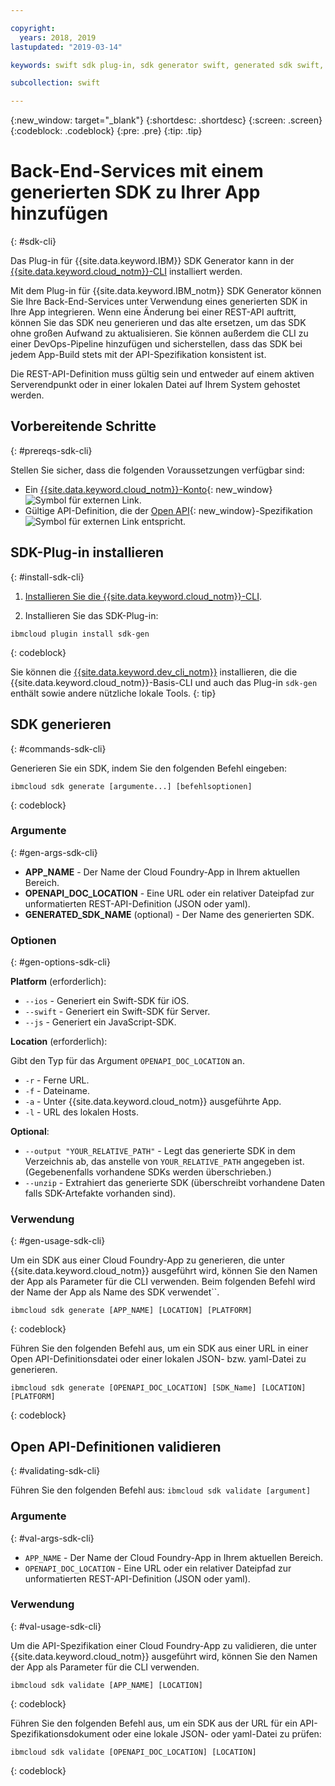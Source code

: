 ```yaml
---

copyright:
  years: 2018, 2019
lastupdated: "2019-03-14"

keywords: swift sdk plug-in, sdk generator swift, generated sdk swift, devops pipeline swift, open api swift, sdkgen swift, ibmcloud sdk swift

subcollection: swift

---
```


{:new_window: target="_blank"}
{:shortdesc: .shortdesc}
{:screen: .screen}
{:codeblock: .codeblock}
{:pre: .pre}
{:tip: .tip}

# Back-End-Services mit einem generierten SDK zu Ihrer App hinzufügen
{: #sdk-cli}

Das Plug-in für {{site.data.keyword.IBM}} SDK Generator
kann in der
[{{site.data.keyword.cloud_notm}}-CLI](/docs/cli?topic=cloud-cli-ibmcloud-cli#ibmcloud-cli)
installiert werden.

Mit dem Plug-in für {{site.data.keyword.IBM_notm}} SDK Generator
können Sie Ihre Back-End-Services unter Verwendung eines generierten SDK in Ihre App integrieren. Wenn eine Änderung bei einer REST-API auftritt, können Sie das SDK neu generieren und das alte ersetzen, um das SDK ohne großen Aufwand zu aktualisieren. Sie können außerdem
die CLI zu einer DevOps-Pipeline hinzufügen und sicherstellen, dass das SDK bei
jedem App-Build stets mit der API-Spezifikation konsistent ist.

Die REST-API-Definition muss gültig sein und entweder auf einem aktiven
Serverendpunkt oder in einer lokalen Datei auf Ihrem System gehostet werden.

## Vorbereitende Schritte
{: #prereqs-sdk-cli}

Stellen Sie sicher, dass die folgenden Voraussetzungen verfügbar sind:

* Ein [{{site.data.keyword.cloud_notm}}-Konto](http://cloud.ibm.com){: new_window} ![Symbol für externen Link](../../icons/launch-glyph.svg "Symbol für externen Link").
* Gültige API-Definition, die der [Open API](https://www.openapis.org/){: new_window}-Spezifikation ![Symbol für externen Link](../../icons/launch-glyph.svg "Symbol für externen Link") entspricht.

## SDK-Plug-in installieren
{: #install-sdk-cli}

1. [Installieren
Sie die {{site.data.keyword.cloud_notm}}-CLI](/docs/cli?topic=cloud-cli-ibmcloud-cli#ibmcloud-cli).

2. Installieren Sie das SDK-Plug-in:
  ```
  ibmcloud plugin install sdk-gen
  ```
  {: codeblock}

Sie können die [{{site.data.keyword.dev_cli_notm}}](/docs/cli?topic=cloud-cli-ibmcloud-cli#install_plug-in) installieren, die die {{site.data.keyword.cloud_notm}}-Basis-CLI und auch das Plug-in `sdk-gen` enthält sowie andere nützliche lokale Tools.
{: tip}

## SDK generieren
{: #commands-sdk-cli}

Generieren Sie ein SDK, indem Sie den folgenden Befehl eingeben:
```
ibmcloud sdk generate [argumente...] [befehlsoptionen]
```
{: codeblock}

### Argumente
{: #gen-args-sdk-cli}

* **APP_NAME** - Der Name der Cloud Foundry-App in Ihrem aktuellen Bereich.
* **OPENAPI_DOC_LOCATION** - Eine URL oder ein relativer Dateipfad zur unformatierten REST-API-Definition (JSON oder yaml).
* **GENERATED_SDK_NAME** (optional) - Der Name des
generierten SDK.

### Optionen
{: #gen-options-sdk-cli}

**Platform** (erforderlich):
  * `--ios` - Generiert ein Swift-SDK für iOS.
  * `--swift` - Generiert ein Swift-SDK für Server.
  * `--js` - Generiert ein JavaScript-SDK.

**Location** (erforderlich):

Gibt den Typ für das Argument `OPENAPI_DOC_LOCATION` an.

  * `-r` - Ferne URL.
  * `-f` - Dateiname.
  * `-a` - Unter {{site.data.keyword.cloud_notm}} ausgeführte App.
  * `-l` - URL des lokalen Hosts.

**Optional**:
  * `--output "YOUR_RELATIVE_PATH"` - Legt
das generierte SDK in dem Verzeichnis ab, das anstelle von
`YOUR_RELATIVE_PATH` angegeben ist. (Gegebenenfalls vorhandene
SDKs werden überschrieben.)
  * `--unzip` - Extrahiert das generierte SDK (überschreibt vorhandene Daten falls SDK-Artefakte vorhanden sind).

### Verwendung
{: #gen-usage-sdk-cli}

Um ein SDK aus einer Cloud Foundry-App zu generieren, die unter
{{site.data.keyword.cloud_notm}} ausgeführt wird, können Sie den Namen
der App als Parameter für die CLI verwenden. Beim folgenden Befehl wird der
Name der App als Name des SDK verwendet``.

```
ibmcloud sdk generate [APP_NAME] [LOCATION] [PLATFORM]
```
{: codeblock}

Führen Sie den folgenden Befehl aus, um ein SDK aus einer URL in einer Open API-Definitionsdatei oder einer lokalen JSON- bzw. yaml-Datei zu generieren.

```
ibmcloud sdk generate [OPENAPI_DOC_LOCATION] [SDK_Name] [LOCATION] [PLATFORM]
```
{: codeblock}


## Open API-Definitionen validieren
{: #validating-sdk-cli}

Führen Sie den folgenden Befehl aus: `ibmcloud sdk validate
[argument]`

### Argumente
{: #val-args-sdk-cli}

* `APP_NAME` - Der Name der Cloud Foundry-App in Ihrem aktuellen Bereich.
* `OPENAPI_DOC_LOCATION` - Eine URL oder ein relativer Dateipfad zur unformatierten REST-API-Definition (JSON oder yaml).

### Verwendung
{: #val-usage-sdk-cli}

Um die API-Spezifikation einer Cloud Foundry-App zu validieren, die unter
{{site.data.keyword.cloud_notm}} ausgeführt wird, können Sie den Namen
der App als Parameter für die CLI verwenden.
```
ibmcloud sdk validate [APP_NAME] [LOCATION]
```
{: codeblock}

Führen Sie den folgenden Befehl aus, um ein SDK aus der URL für ein API-Spezifikationsdokument oder eine lokale JSON- oder yaml-Datei zu prüfen:
```
ibmcloud sdk validate [OPENAPI_DOC_LOCATION] [LOCATION]
```
{: codeblock}

